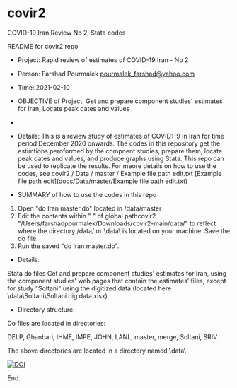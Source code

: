 # covir2

COVID-19 Iran Review No 2, Stata codes

README for covir2 repo

* Project: Rapid review of estimates of COVID-19 Iran - No 2
* Person: Farshad Pourmalek pourmalek_farshad@yahoo.com
* Time: 2021-02-10
* OBJECTIVE of Project: Get and prepare component studies' estimates for Iran, Locate peak dates and values
* 
* Details: This is a review study of estimates of COVID1-9 in Iran for time period December 2020 onwards. The codes in this repository get the estimtions peroformed by the compnent studies, prepare them, locate peak dates and values, and produce graphs using Stata. This repo can be used to replicate the results. For meore details on how to use the codes, see covir2 / Data / master / Example file path edit.txt [Example file path edit](docs/Data/master/Example file path edit.txt)


* SUMMARY of how to use the codes in this repo

1. Open "do Iran master.do" located in /data/master
2. Edit the contents within " " of 
global pathcovir2 "/Users/farshadpourmalek/Downloads/covir2-main/data/"
to reflect where the directory /data/ or \data\ is located on your machine. Save the do file. 
3. Run the saved "do Iran master.do". 


* Details:

Stata do files Get and prepare component studies' estimates for Iran, using the component studies' web pages that contain the estimates’ files, except for study "Soltani" using the digitized data (located here \data\Soltani\Soltani dig data.xlsx)

* Directory structure:

Do files are located in directories: 

DELP, Ghanbari, IHME, IMPE, JOHN, LANL, master, merge, Soltani, SRIV.

The above directories are located in a directory named \data\

[![DOI](https://zenodo.org/badge/344389637.svg)](https://zenodo.org/badge/latestdoi/344389637)

End. 

